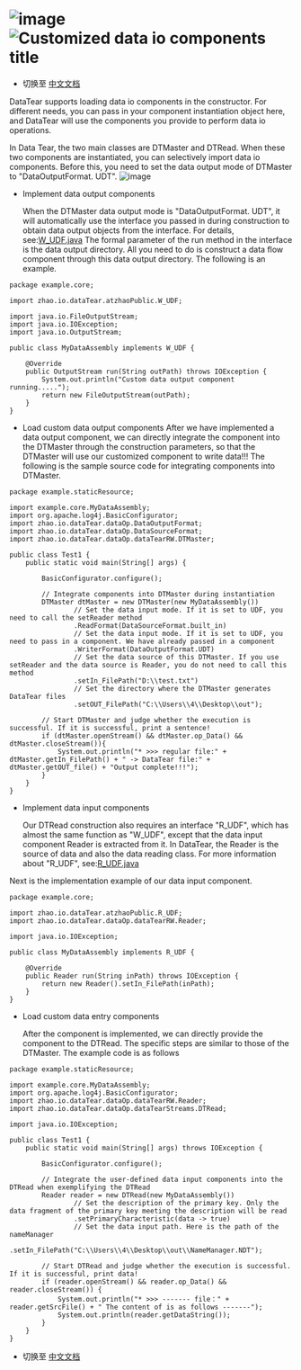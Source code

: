 #  ![image](https://user-images.githubusercontent.com/113756063/193436880-7a0ee80e-dc44-485d-863e-d9f2133dc79f.png) ![Customized data io components title](https://user-images.githubusercontent.com/113756063/193436899-93f6e437-c540-4f31-8290-5e840998ac63.png)


- 切换至 [中文文档](https://github.com/BeardedManZhao/dataTear/blob/main/KnowledgeDocument/Customized%20data%20io%20components-Chinese.md)

DataTear supports loading data io components in the constructor. For different needs, you can pass in your component instantiation object here, and DataTear will use the components you provide to perform data io operations.

In Data Tear, the two main classes are DTMaster and DTRead. When these two components are instantiated, you can selectively import data io components. Before this, you need to set the data output mode of DTMaster to "DataOutputFormat. UDT".
![image](https://user-images.githubusercontent.com/113756063/193394129-1dbf3983-5e8d-461b-82ec-398c6860a2b1.png)

- Implement data output components

  When the DTMaster data output mode is "DataOutputFormat. UDT", it will automatically use the interface you passed in during construction to obtain data output objects from the interface. For details, see:[W_UDF.java](https://github.com/BeardedManZhao/dataTear/blob/main/src_code/src/main/java/zhao/io/dataTear/atzhaoPublic/W_UDF.java)
The formal parameter of the run method in the interface is the data output directory. All you need to do is construct a data flow component through this data output directory. The following is an example.
```
package example.core;

import zhao.io.dataTear.atzhaoPublic.W_UDF;

import java.io.FileOutputStream;
import java.io.IOException;
import java.io.OutputStream;

public class MyDataAssembly implements W_UDF {

    @Override
    public OutputStream run(String outPath) throws IOException {
        System.out.println("Custom data output component running.....");
        return new FileOutputStream(outPath);
    }
}
```
- Load custom data output components
  After we have implemented a data output component, we can directly integrate the component into the DTMaster through the construction parameters, so that the DTMaster will use our customized component to write data!!! The following is the sample source code for integrating components into DTMaster.
```
package example.staticResource;

import example.core.MyDataAssembly;
import org.apache.log4j.BasicConfigurator;
import zhao.io.dataTear.dataOp.DataOutputFormat;
import zhao.io.dataTear.dataOp.DataSourceFormat;
import zhao.io.dataTear.dataOp.dataTearRW.DTMaster;

public class Test1 {
    public static void main(String[] args) {

        BasicConfigurator.configure();

        // Integrate components into DTMaster during instantiation
        DTMaster dtMaster = new DTMaster(new MyDataAssembly())
                // Set the data input mode. If it is set to UDF, you need to call the setReader method
                .ReadFormat(DataSourceFormat.built_in)
                // Set the data input mode. If it is set to UDF, you need to pass in a component. We have already passed in a component
                .WriterFormat(DataOutputFormat.UDT)
                // Set the data source of this DTMaster. If you use setReader and the data source is Reader, you do not need to call this method
                .setIn_FilePath("D:\\test.txt")
                // Set the directory where the DTMaster generates DataTear files
                .setOUT_FilePath("C:\\Users\\4\\Desktop\\out");

        // Start DTMaster and judge whether the execution is successful. If it is successful, print a sentence!
        if (dtMaster.openStream() && dtMaster.op_Data() && dtMaster.closeStream()){
            System.out.println("* >>> regular file:" + dtMaster.getIn_FilePath() + " -> DataTear file:" + dtMaster.getOUT_file() + "Output complete!!!");
        }
    }
}
```

- Implement data input components
  
  Our DTRead construction also requires an interface "R_UDF", which has almost the same function as "W_UDF", except that the data input component Reader is extracted from it. In DataTear, the Reader is the source of data and also the data reading class. For more information about "R_UDF", see:[R_UDF.java](https://github.com/BeardedManZhao/dataTear/blob/main/src_code/src/main/java/zhao/io/dataTear/atzhaoPublic/R_UDF.java)

Next is the implementation example of our data input component.
```
package example.core;

import zhao.io.dataTear.atzhaoPublic.R_UDF;
import zhao.io.dataTear.dataOp.dataTearRW.Reader;

import java.io.IOException;

public class MyDataAssembly implements R_UDF {

    @Override
    public Reader run(String inPath) throws IOException {
        return new Reader().setIn_FilePath(inPath);
    }
}
```
- Load custom data entry components
  
  After the component is implemented, we can directly provide the component to the DTRead. The specific steps are similar to those of the DTMaster. The example code is as follows
```
package example.staticResource;

import example.core.MyDataAssembly;
import org.apache.log4j.BasicConfigurator;
import zhao.io.dataTear.dataOp.dataTearRW.Reader;
import zhao.io.dataTear.dataOp.dataTearStreams.DTRead;

import java.io.IOException;

public class Test1 {
    public static void main(String[] args) throws IOException {

        BasicConfigurator.configure();

        // Integrate the user-defined data input components into the DTRead when exemplifying the DTRead
        Reader reader = new DTRead(new MyDataAssembly())
                // Set the description of the primary key. Only the data fragment of the primary key meeting the description will be read
                .setPrimaryCharacteristic(data -> true)
                // Set the data input path. Here is the path of the nameManager
                .setIn_FilePath("C:\\Users\\4\\Desktop\\out\\NameManager.NDT");

        // Start DTRead and judge whether the execution is successful. If it is successful, print data!
        if (reader.openStream() && reader.op_Data() && reader.closeStream()) {
            System.out.println("* >>> ------- file：" + reader.getSrcFile() + " The content of is as follows -------");
            System.out.println(reader.getDataString());
        }
    }
}
```
- 切换至 [中文文档](https://github.com/BeardedManZhao/dataTear/blob/main/KnowledgeDocument/Customized%20data%20io%20components-Chinese.md)
